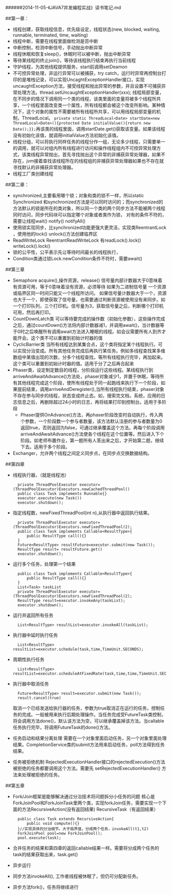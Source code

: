 ######2014-11-05-《JAVA7并发编程实战》读书笔记.md

##第一章：
- 线程创建，获取线程信息，优先级设定，线程状态(new, blocked, waiting, runnable, terminated, time, waiting)
- 线程中断，需要在线程里面做检测是否中断
- 中断控制，检测中断信号，手动抛出中断异常
- 线程休眠和恢复sleep()，休眠时可以被中断，抛出中断异常
- 等待某线程的终止join()，等待该线程执行结束再执行当前线程
- 守护线程，为其他线程提供服务，start前调用setDeamon
- 不可控异常处理，非运行异常可以被捕获，try catch，运行时异常再控制台打印的是堆栈记录，可以实现UncaghtExceptionHandler接口，实现uncaughtException方法，接受线程和抛出异常的参数，并且设置不可捕获异常处理方法。thread.setUncaughtExceptionHandler(xxx);
线程局部变量，在不同步的情况下调用同一个类的线程，该类里面的变量将被多个线程所共享，一个线程里面改变类一个属性，所有线程都会被这个改变所影响。某种情况下，这个对象的属性不需要被所有线程所共享，可以用线程局部变量的机制，ThreadLocal。 ```private static ThreadLocal<Date> startDate=new ThreadLocal<Date>(){protected Date initialValue(){return new Date();}};```再该类的线程里面，调用startDate.get()获取该变量。如果该线程没有初始化该值，就调用initialValue方法初始化该值。
- 线程分组，可以将执行同样任务的线程分作一组，无论多少线程，只需要单一的调用，就可以对组内所有线程进行访问和操作线程组内不可控异常处理方式，该类线程异常抛出，首先寻找抛出这个异常的非捕获异常处理器，如果不存在，jvm接着查找该线程所在的线程组的非捕获异常处理器如果也不存在就寻找默认的非捕获异常处理器。
- 线程工厂类创建线程

##第二章：
- synchronized,主要看用哪个锁；对象和类的锁不一样，所以static Synchronized 和synchronized方法是可以同时访问的；而synchronized的方法默认的锁是所在的类对象，所以同一个类的两个同步方法不能被两个线程同时访问，同步代码块可以指定哪个对象或者类作为锁，
对有的条件不符的，需要让线程wait() notify() notifyAll()
- 使用锁实现同步，比synchronized功能更强大更灵活，实现类ReentrantLock ，使用他的lock() unlock()方法创建临界区
- ReadWriteLock ReentrantReadWriteLock  有readLock().lock()  writeLock().lock()
- 锁的公平性，公平表示先让等待时间最长的线程执行，
- Condition类通过锁Lock.newCondition条件不符时，需要await()

##第三章
- Semaphore  acquire(),操作资源，release() 信号量内部计数器大于0意味着有资源可用，等于0意味着没有资源，必须等待
    如果为二进制信号量 一个资源或临界区同一时间只能又一个线程所访问。
    如果信号量计数器大于一个，资源也大于一个，即使获取了信号量，也需要通过判断资源被使用没有来同步。如一个打印队列，三个打印机。信号量为3，获取信号量之后，判断哪个打印机可用，然后再打印。
- CountDownLatch类 可以等待要完成的操作数（初始化参数），这些操作完成之后，通过countDown()方法将内部计数器减1，并调用await()，当计数器等于0时之后唤醒所有调用await方法进入睡眠的线程。如会议需要所有人到齐才能开会。这个类不可以重置到初始计时器的值
- CyclicBarrier类 当所有线程达到某集合点，这个类将指定某个线程执行。可以实现分治变成。所有其他任务完成后再执行某任务。例如多线程查找某多维数组中某值出现的次数，分多个线程查找，等所有线程执行完毕，再加起来。这个类可以重置到初始计时器的值。适用于分了之后再合起来
- Phaser类，设定制定数目的线程，分阶段运行这些线程。某线程执行到arriveAndAwaitAdvance()方法处，phaser对象减少1，并置于休眠，等待所有其他线程完成这个阶段，使所有线程处于同一起跑线来执行下一个阶段，如果提前结束，调用arriveAndDeregister(),当所有线程执行结束，phaser对象不存在参与同步的线程，状态变成终止态。如，搜索完文档，系统，应用的日志信息之后，再删除超过24小时的日志，再将结果打印到控制台。适用于多阶段
    - Phaser提供OnAdvance()方法，再phaser阶段改变时自动执行，传入两个参数，一个阶段数一个参与者数量，该方法默认注册的参与者数量为0返回true，否则返回为false，可通过继承覆盖这个方法。再每个阶段调用arriveAndAwaitAdvance()方法使各个线程在这个位置等。然后进入下个阶段。如老师布置作业，第一题所有人答出来之后，才开始第二题，继续下去。适用于多个阶段。
- Exchanger，允许两个线程之间定义同步点，在同步点交换数据结构。

##第四章
- 线程执行器，（就是线程池）

        private ThreadPoolExecutor executor=(ThreadPoolExecutor)Executors.newCachedThreadPool()
        public class Task implements Runnable{}
        executor.execute(new Task())
        executor.shutdown();

- 指定线程数，newFixedThreadPool(int n),从执行器中返回执行结果。

        private ThreadPoolExecutor executor=(ThreadPoolExecutor)Executors.newFixedThreadPool(2);
        public class Task implements Callable<ResultType>{
            public ResultType call(){}
        }
        Future<ResultType> resultFuture=executor.submit(new Task());
        ResultType result= resultFuture.get()
        executor.shutdown();

- 运行多个任务，处理第一个结果

        public class Task implements Callable<ResultType>{
            public ResultType call(){}
        }
        List<Task> taskList
        private ThreadPoolExecutor executor=(ThreadPoolExecutor)Executors.newFixedThreadPool(2);
        ResultType result=executor.invokeAny(taskList);
        executor.shutdown();

- 运行并返回所有任务
        
        List<ResultType> resultList=executor.invokeAll(taskList);

- 执行器中延时执行任务
        
        List<ResultType> resultList=executor.schedule(task,time,TimeUnit.SECONDS);

- 周期性执行任务

        List<ResultType> resultList=executor.scheduleAtFixedRate(task,time,time,TimeUnit.SECONDS);

- 执行器中取消任务

        Future<ResultType> result=executor.submit(new Task());
        result.cancel(true)
    取消一个已经发送给执行器的任务，参数为true取消正在运行的任务，控制任务的完成。一般被用来执行后期处理操作。当任务完成受FutureTask类控制，将会调用方法done()，默认该方法为空，可以继承覆盖掉该方法。当callable任务执行完毕，将调用FutureTask的done()方法。

- 任务启动和结果分离处理
    需要在一个对象里面启动任务，另一个对象里面处理结果。CompletionService类的submit方法用来启动任务，poll方法得到任务结果。

- 任务被拒绝机制
    RejectedExecutionHandler接口的rejectedExecution()方法被拒绝的任务都要调用这个方法。需要先 setRejectedExecutionHandler() 方法来处理被拒绝的任务。

##第五章
- Fork/Join框架是能够解决通过分治技术将问题拆分小任务的问题
    核心是ForkJoinPool和ForkJoinTask里两个类，实现forkJoin任务，需要实现一个下面的方法RecursiveAction(没有返回结果) RecursiveTask（有返回结果）

        public class Task extends RecursiveAction{
            public void compute(){}
        }//实现具体的分治细节。大于临界值，分成两个任务，invokeAll(t1,t2)
        ForkJoinPool pool=new ForkJoinPool();
        pool.execute(task);

- 合并任务的结果和第四章的返回callable结果一样。需要将分成两个任务的task的结果获取出来，task.get()
- 异步运行
- 同步方法invokeAll(), 工作者线程被休眠了，但仍可分配新任务。
- 异步方法fork()，任务将继续进行